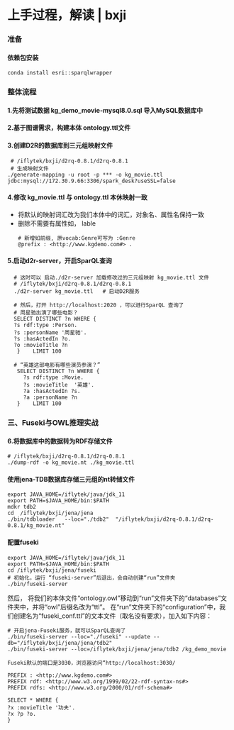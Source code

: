# 上手过程，解读 | bxji
### 准备

#### 依赖包安装 
```shell
conda install esri::sparqlwrapper

```

### 整体流程
#### 1.先将测试数据 kg_demo_movie-mysql8.0.sql 导入MySQL数据库中
#### 2.基于图谱需求，构建本体 ontology.ttl文件
#### 3.创建D2R的数据库到三元组映射文件
  ``` shell
   # /iflytek/bxji/d2rq-0.8.1/d2rq-0.8.1
   # 生成映射文件
  ./generate-mapping -u root -p *** -o kg_movie.ttl jdbc:mysql://172.30.9.66:3306/spark_desk?useSSL=false
  ```
#### 4.修改  kg_movie.ttl 与 ontology.ttl 本休映射一致
 - 将默认的映射词汇改为我们本体中的词汇，对象名、属性名保持一致 
 - 删除不需要有属性如， lable
    ```
    # 新增如前缀, 原vocab:Genre可写为 :Genre
    @prefix : <http://www.kgdemo.com#> . 
    ```

#### 5.启动d2r-server，开启SparQL查询
``` shell
  # 这时可以 启动./d2r-server 加载修改过的三元组映射 kg_movie.ttl 文件
  # /iflytek/bxji/d2rq-0.8.1/d2rq-0.8.1
  ./d2r-server kg_movie.ttl   # 启动D2R服务
 
  # 然后，打开 http://localhost:2020 ，可以进行SparQL 查询了
  # 周星驰出演了哪些电影？
  SELECT DISTINCT ?n WHERE {
  ?s rdf:type :Person.
  ?s :personName '周星驰'.
  ?s :hasActedIn ?o.
  ?o :movieTitle ?n
   }    LIMIT 100
   
  # “英雄这部电影有哪些演员参演？”
   SELECT DISTINCT ?n WHERE {
     ?s rdf:type :Movie.
     ?s :movieTitle  '英雄'.
     ?a :hasActedIn ?s.
     ?a :personName ?n
   }    LIMIT 100
```

### 三、Fuseki与OWL推理实战
#### 6.将数据库中的数据转为RDF存储文件

```shell
# /iflytek/bxji/d2rq-0.8.1/d2rq-0.8.1
./dump-rdf -o kg_movie.nt ./kg_movie.ttl
```

#### 使用jena-TDB数据库存储三元组的nt转储文件 
```shell
export JAVA_HOME=/iflytek/java/jdk_11 
export PATH=$JAVA_HOME/bin:$PATH
mdkr tdb2
cd  /iflytek/bxji/jena/jena
./bin/tdbloader   --loc="./tdb2"  "/iflytek/bxji/d2rq-0.8.1/d2rq-0.8.1/kg_movie.nt"

```

#### 配置fuseki
```shell# 
export JAVA_HOME=/iflytek/java/jdk_11 
export PATH=$JAVA_HOME/bin:$PATH
cd /iflytek/bxji/jena/fuseki
# 初始化，运行 “fuseki-server”后退出，会自动创建“run”文件夹
./bin/fuseki-server
```
然后， 将我们的本体文件“ontology.owl”移动到“run”文件夹下的“databases”文件夹中，并将“owl”后缀名改为“ttl”。
在“run”文件夹下的“configuration”中，我们创建名为“fuseki_conf.ttl”的文本文件（取名没有要求），加入如下内容：
```
# 开启jena-Fuseki服务，就可以SparQL查询了
./bin/fuseki-server --loc="./fuseki" --update --db="/iflytek/bxji/jena/jena/tdb2"
./bin/fuseki-server --loc=/iflytek/bxji/jena/jena/tdb2 /kg_demo_movie

Fuseki默认的端口是3030，浏览器访问“http://localhost:3030/

PREFIX : <http://www.kgdemo.com#>
PREFIX rdf: <http://www.w3.org/1999/02/22-rdf-syntax-ns#>
PREFIX rdfs: <http://www.w3.org/2000/01/rdf-schema#>

SELECT * WHERE {
?x :movieTitle '功夫'.
?x ?p ?o.
}
```
